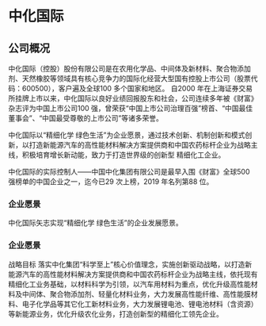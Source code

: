 # 中化国际
## 公司概况
中化国际（控股）股份有限公司是在农用化学品、中间体及新材料、聚合物添加剂、天然橡胶等领域具有核心竞争力的国际化经营大型国有控股上市公司（股票代码：600500），客户遍及全球100 多个国家和地区。
自2000 年在上海证券交易所挂牌上市以来，中化国际以良好业绩回报股东和社会，公司连续多年被《财富》杂志评为中国上市公司100 强，曾荣获“中国上市公司治理百强”榜首、“中国最佳董事会”、“中国最受尊敬的上市公司”等诸多荣誉。

中化国际以“精细化学 绿色生活”为企业愿景，通过技术创新、机制创新和模式创新，以打造新能源汽车的高性能材料解决方案提供商和中国农药标杆企业为战略主线，积极培育增长新动能，致力于打造世界级的创新型
精细化工企业。

中化国际的实际控制人——中国中化集团有限公司是最早入围《财富》全球500 强榜单的中国企业之一，迄今已29 次上榜，2019 年名列第88 位。

### 企业愿景
中化国际矢志实现“精细化学 绿色生活”的企业发展愿景。

### 企业愿景
战略目标
落实中化集团“科学至上”核心价值理念，实施创新驱动战略，以打造新能源汽车的高性能材料解决方案提供商和中国农药标杆企业为战略主线，依托现有精细化工业务基础，以材料科学为引领，以汽车用材料为重点，优化升级高性能材料及中间体、聚合物添加剂、轻量化材料业务，大力发展高性能纤维、高性能膜材料、电子化学品等其它化工新材料业务，大力发展锂电池、锂电池材料（含资源）等新能源业务，优化升级农化业务，打造创新型的精细化工领先企业。
